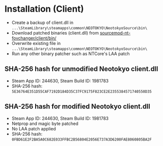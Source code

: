 # Installation (Client)
* Create a backup of client.dll in `...\SteamLibrary\steamapps\common\NEOTOKYO\NeotokyoSource\bin\`
* Download patched binaries (client.dll) from [sourcemod-nt-fovchanger/client/bin/](client/bin/)
* Overwrite existing file in `...\SteamLibrary\steamapps\common\NEOTOKYO\NeotokyoSource\bin\`
* Run any other binary patcher such as NTCore's LAA patch

## SHA-256 hash for unmodified Neotokyo client.dll
* Steam App ID: 244630, Steam Build ID: 1981783
* SHA-256 hash: `5E36764E351D55CAF7192D184D35C37FC9175F823CE2E2355384571740550D35`

## SHA-256 hash for modified Neotokyo client.dll
* Steam App ID: 244630, Steam Build ID: 1981783
* Netprop and magic byte patched
* No LAA patch applied
* SHA-256 hash: `0FBD61E2F2BA5A0C682E033FFBC2B56804E2056E737A3D6200FAE8060805BA2F`
